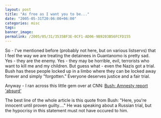 ```yaml
---
layout: post
title: "As free as I want you to be..."
date: "2005-05-31T20:06:00+06:00"
categories: misc 
tags: 
banner_image: 
permalink: /2005/05/31/3535BF3E-0CF1-AD06-9B9203B56FCFD155
---
```


So - I've mentioned before (probably not here, but on various listservs) that I feel the way we are treating the detainees in Guantanomo is pretty sad. Yes - they are the enemy. Yes - they may be horrible, evil, terrorists who want to kill me and my children. But guess what - even the Nazis got a trial. Bush has these people locked up in a limbo where they can be locked away forever and simply "forgotten." Everyone deserves justice and a fair trial.

Anyway - I ran across this little gem over at CNN: <a href="http://www.cnn.com/2005/POLITICS/05/31/bush.newsconference.ap/index.html">Bush: Amnesty report 'absurd'</a>

The best line of the whole article is this quote from Bush: "Here, you're innocent until proven guilty...." He was speaking about a Russian trial, but the hypocrisy in this statement must not have occured to him.